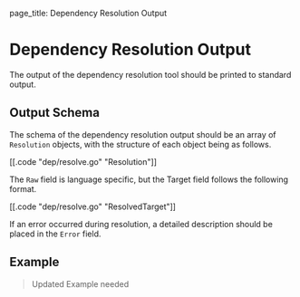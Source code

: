 page_title: Dependency Resolution Output

# Dependency Resolution Output

The output of the dependency resolution tool should be printed to standard
output.

## Output Schema

The schema of the dependency resolution output should be an array of
`Resolution` objects, with the structure of each object being as follows.

[[.code "dep/resolve.go" "Resolution"]]

The `Raw` field is language specific, but the Target field follows the following format.

[[.code "dep/resolve.go" "ResolvedTarget"]]

If an error occurred during resolution, a detailed description should be placed in the `Error` field.

## Example

> Updated Example needed
